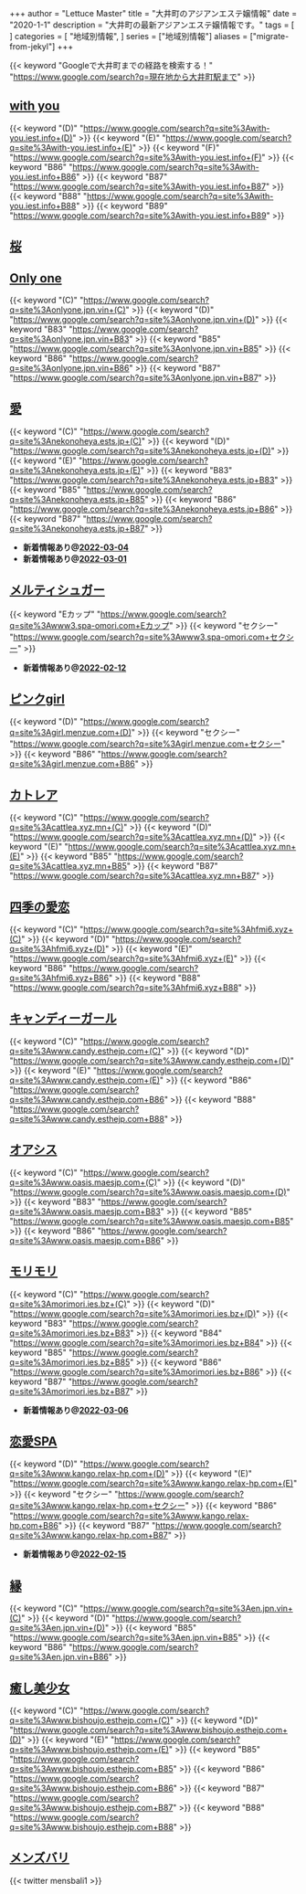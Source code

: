 +++
author = "Lettuce Master"
title = "大井町のアジアンエステ嬢情報"
date = "2020-1-1"
description = "大井町の最新アジアンエステ嬢情報です。"
tags = [
]
categories = [
    "地域別情報",
]
series = ["地域別情報"]
aliases = ["migrate-from-jekyl"]
+++

{{< keyword "Googleで大井町までの経路を検索する！" "https://www.google.com/search?q=現在地から大井町駅まで" >}}

## [with you](http://with-you.iest.info/)
{{< keyword "(D)" "https://www.google.com/search?q=site%3Awith-you.iest.info+(D)" >}} {{< keyword "(E)" "https://www.google.com/search?q=site%3Awith-you.iest.info+(E)" >}} {{< keyword "(F)" "https://www.google.com/search?q=site%3Awith-you.iest.info+(F)" >}} {{< keyword "B86" "https://www.google.com/search?q=site%3Awith-you.iest.info+B86" >}} {{< keyword "B87" "https://www.google.com/search?q=site%3Awith-you.iest.info+B87" >}} {{< keyword "B88" "https://www.google.com/search?q=site%3Awith-you.iest.info+B88" >}} {{< keyword "B89" "https://www.google.com/search?q=site%3Awith-you.iest.info+B89" >}} 

## [桜](http://www.est-sakura.work/)


## [Only one](http://onlyone.jpn.vin/)
{{< keyword "(C)" "https://www.google.com/search?q=site%3Aonlyone.jpn.vin+(C)" >}} {{< keyword "(D)" "https://www.google.com/search?q=site%3Aonlyone.jpn.vin+(D)" >}} {{< keyword "B83" "https://www.google.com/search?q=site%3Aonlyone.jpn.vin+B83" >}} {{< keyword "B85" "https://www.google.com/search?q=site%3Aonlyone.jpn.vin+B85" >}} {{< keyword "B86" "https://www.google.com/search?q=site%3Aonlyone.jpn.vin+B86" >}} {{< keyword "B87" "https://www.google.com/search?q=site%3Aonlyone.jpn.vin+B87" >}} 

## [愛](https://nekonoheya.ests.jp/)
{{< keyword "(C)" "https://www.google.com/search?q=site%3Anekonoheya.ests.jp+(C)" >}} {{< keyword "(D)" "https://www.google.com/search?q=site%3Anekonoheya.ests.jp+(D)" >}} {{< keyword "(E)" "https://www.google.com/search?q=site%3Anekonoheya.ests.jp+(E)" >}} {{< keyword "B83" "https://www.google.com/search?q=site%3Anekonoheya.ests.jp+B83" >}} {{< keyword "B85" "https://www.google.com/search?q=site%3Anekonoheya.ests.jp+B85" >}} {{< keyword "B86" "https://www.google.com/search?q=site%3Anekonoheya.ests.jp+B86" >}} {{< keyword "B87" "https://www.google.com/search?q=site%3Anekonoheya.ests.jp+B87" >}} 

- **新着情報あり@[2022-03-04](/post/2022-03-04)**
- **新着情報あり@[2022-03-01](/post/2022-03-01)**
## [メルティシュガー](http://www3.spa-omori.com/)
{{< keyword "Eカップ" "https://www.google.com/search?q=site%3Awww3.spa-omori.com+Eカップ" >}} {{< keyword "セクシー" "https://www.google.com/search?q=site%3Awww3.spa-omori.com+セクシー" >}} 

- **新着情報あり@[2022-02-12](/post/2022-02-12)**
## [ピンクgirl](http://girl.menzue.com/)
{{< keyword "(D)" "https://www.google.com/search?q=site%3Agirl.menzue.com+(D)" >}} {{< keyword "セクシー" "https://www.google.com/search?q=site%3Agirl.menzue.com+セクシー" >}} {{< keyword "B86" "https://www.google.com/search?q=site%3Agirl.menzue.com+B86" >}} 

## [カトレア](https://cattlea.xyz.mn/)
{{< keyword "(C)" "https://www.google.com/search?q=site%3Acattlea.xyz.mn+(C)" >}} {{< keyword "(D)" "https://www.google.com/search?q=site%3Acattlea.xyz.mn+(D)" >}} {{< keyword "(E)" "https://www.google.com/search?q=site%3Acattlea.xyz.mn+(E)" >}} {{< keyword "B85" "https://www.google.com/search?q=site%3Acattlea.xyz.mn+B85" >}} {{< keyword "B87" "https://www.google.com/search?q=site%3Acattlea.xyz.mn+B87" >}} 

## [四季の愛恋](http://hfmi6.xyz/)
{{< keyword "(C)" "https://www.google.com/search?q=site%3Ahfmi6.xyz+(C)" >}} {{< keyword "(D)" "https://www.google.com/search?q=site%3Ahfmi6.xyz+(D)" >}} {{< keyword "(E)" "https://www.google.com/search?q=site%3Ahfmi6.xyz+(E)" >}} {{< keyword "B86" "https://www.google.com/search?q=site%3Ahfmi6.xyz+B86" >}} {{< keyword "B88" "https://www.google.com/search?q=site%3Ahfmi6.xyz+B88" >}} 

## [キャンディーガール](http://www.candy.esthejp.com/)
{{< keyword "(C)" "https://www.google.com/search?q=site%3Awww.candy.esthejp.com+(C)" >}} {{< keyword "(D)" "https://www.google.com/search?q=site%3Awww.candy.esthejp.com+(D)" >}} {{< keyword "(E)" "https://www.google.com/search?q=site%3Awww.candy.esthejp.com+(E)" >}} {{< keyword "B86" "https://www.google.com/search?q=site%3Awww.candy.esthejp.com+B86" >}} {{< keyword "B88" "https://www.google.com/search?q=site%3Awww.candy.esthejp.com+B88" >}} 

## [オアシス](http://www.oasis.maesjp.com/)
{{< keyword "(C)" "https://www.google.com/search?q=site%3Awww.oasis.maesjp.com+(C)" >}} {{< keyword "(D)" "https://www.google.com/search?q=site%3Awww.oasis.maesjp.com+(D)" >}} {{< keyword "B83" "https://www.google.com/search?q=site%3Awww.oasis.maesjp.com+B83" >}} {{< keyword "B85" "https://www.google.com/search?q=site%3Awww.oasis.maesjp.com+B85" >}} {{< keyword "B86" "https://www.google.com/search?q=site%3Awww.oasis.maesjp.com+B86" >}} 

## [モリモリ](https://morimori.ies.bz/)
{{< keyword "(C)" "https://www.google.com/search?q=site%3Amorimori.ies.bz+(C)" >}} {{< keyword "(D)" "https://www.google.com/search?q=site%3Amorimori.ies.bz+(D)" >}} {{< keyword "B83" "https://www.google.com/search?q=site%3Amorimori.ies.bz+B83" >}} {{< keyword "B84" "https://www.google.com/search?q=site%3Amorimori.ies.bz+B84" >}} {{< keyword "B85" "https://www.google.com/search?q=site%3Amorimori.ies.bz+B85" >}} {{< keyword "B86" "https://www.google.com/search?q=site%3Amorimori.ies.bz+B86" >}} {{< keyword "B87" "https://www.google.com/search?q=site%3Amorimori.ies.bz+B87" >}} 

- **新着情報あり@[2022-03-06](/post/2022-03-06)**
## [恋愛SPA](http://www.kango.relax-hp.com/)
{{< keyword "(D)" "https://www.google.com/search?q=site%3Awww.kango.relax-hp.com+(D)" >}} {{< keyword "(E)" "https://www.google.com/search?q=site%3Awww.kango.relax-hp.com+(E)" >}} {{< keyword "セクシー" "https://www.google.com/search?q=site%3Awww.kango.relax-hp.com+セクシー" >}} {{< keyword "B86" "https://www.google.com/search?q=site%3Awww.kango.relax-hp.com+B86" >}} {{< keyword "B87" "https://www.google.com/search?q=site%3Awww.kango.relax-hp.com+B87" >}} 

- **新着情報あり@[2022-02-15](/post/2022-02-15)**
## [縁](https://en.jpn.vin/)
{{< keyword "(C)" "https://www.google.com/search?q=site%3Aen.jpn.vin+(C)" >}} {{< keyword "(D)" "https://www.google.com/search?q=site%3Aen.jpn.vin+(D)" >}} {{< keyword "B85" "https://www.google.com/search?q=site%3Aen.jpn.vin+B85" >}} {{< keyword "B86" "https://www.google.com/search?q=site%3Aen.jpn.vin+B86" >}} 

## [癒し美少女](http://www.bishoujo.esthejp.com/)
{{< keyword "(C)" "https://www.google.com/search?q=site%3Awww.bishoujo.esthejp.com+(C)" >}} {{< keyword "(D)" "https://www.google.com/search?q=site%3Awww.bishoujo.esthejp.com+(D)" >}} {{< keyword "(E)" "https://www.google.com/search?q=site%3Awww.bishoujo.esthejp.com+(E)" >}} {{< keyword "B85" "https://www.google.com/search?q=site%3Awww.bishoujo.esthejp.com+B85" >}} {{< keyword "B86" "https://www.google.com/search?q=site%3Awww.bishoujo.esthejp.com+B86" >}} {{< keyword "B87" "https://www.google.com/search?q=site%3Awww.bishoujo.esthejp.com+B87" >}} {{< keyword "B88" "https://www.google.com/search?q=site%3Awww.bishoujo.esthejp.com+B88" >}} 

## [メンズバリ](http://mensbali.net/)


{{< twitter mensbali1 >}}



